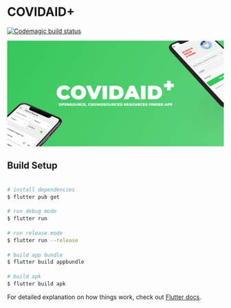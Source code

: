 # COVIDAID+

[![Codemagic build status](https://api.codemagic.io/apps/609fc6f1dabcc6697a4cf7bb/609fc6f1dabcc6697a4cf7ba/status_badge.svg)](https://codemagic.io/apps/609fc6f1dabcc6697a4cf7bb/609fc6f1dabcc6697a4cf7ba/latest_build)

![Cover CovidAID](https://github.com/icodelifee/CovidAID-flutter/blob/master/cover.png?raw=true)
## Build Setup
``` bash

# install dependencies
$ flutter pub get

# run debug mode
$ flutter run

# run release mode
$ flutter run --release

# build app bundle
$ flutter build appbundle

# build apk
$ flutter build apk

```

  

For detailed explanation on how things work, check out [Flutter docs](https://flutter.dev/docs).

